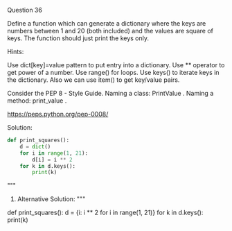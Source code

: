 Question 36

Define a function which can generate a dictionary where the keys are numbers between 1 and 20
 (both included) and the values are square of keys. The function should just print the keys only.

Hints:

Use dict[key]=value pattern to put entry into a dictionary. Use ** operator to get power of a number. Use range() for loops. Use keys() to iterate keys in the dictionary. Also we can use item() to get key/value pairs.

Consider the PEP 8 - Style Guide. Naming a class: PrintValue . Naming a method: print_value .

https://peps.python.org/pep-0008/

Solution:

```python
def print_squares():
    d = dict()
    for i in range(1, 21):
        d[i] = i ** 2
    for k in d.keys():
        print(k)
```

"""
1. Alternative Solution:
"""

def print_squares():
    d = {i: i ** 2 for i in range(1, 21)}
    for k in d.keys():
        print(k)
